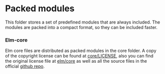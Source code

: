 # Packed modules
This folder stores a set of predefined modules that are always included.
The modules are packed into a compact format, so they can be included faster.

### Elm-core
Elm core files are distributed as packed modules in the core folder. 
A copy of the copyright license can be found at [core/LICENSE](core/LICENSE), also you can find 
the original license file at [elm/core](https://github.com/elm/core/blob/master/LICENSE) as well as 
all the source files in the official [github repo](https://github.com/elm/core).


